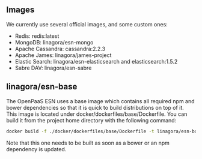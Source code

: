 ## Images

We currently use several official images, and some custom ones:

- Redis: redis:latest
- MongoDB: linagora/esn-mongo
- Apache Cassandra: cassandra:2.2.3
- Apache James: linagora/james-project
- Elastic Search: linagora/esn-elasticsearch and elasticsearch:1.5.2
- Sabre DAV: linagora/esn-sabre

## linagora/esn-base

The OpenPaaS ESN uses a base image which contains all required npm and bower dependencies so that it is quick to build distributions on top of it.
This image is located under docker/dockerfiles/base/Dockerfile. You can build it from the project home directory with the following command:

``` sh
docker build -f ./docker/dockerfiles/base/Dockerfile -t linagora/esn-base .
```

Note that this one needs to be built as soon as a bower or an npm dependency is updated.
